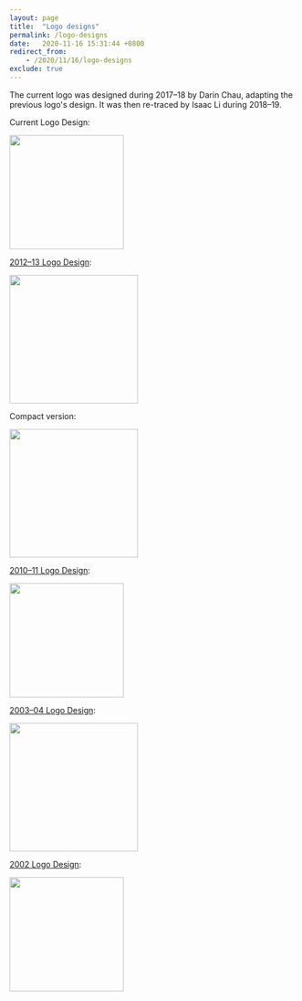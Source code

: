 ```yaml
---
layout: page
title:  "Logo designs"
permalink: /logo-designs
date:   2020-11-16 15:31:44 +0800
redirect_from:
    - /2020/11/16/logo-designs
exclude: true
---
```


The current logo was designed during 2017–18 by Darin Chau, adapting the previous logo's design. It was then re-traced by Isaac Li during 2018–19.

Current Logo Design:

<img src="{{site.url}}/download/Logos/New.jpg"  height="200"> 

[2012–13 Logo Design](https://liveoles.wixsite.com/sjcmathsoc/resources):

<img src="{{site.url}}/download/Logos/2012-13.png"  height="225"> 

Compact version:

<img src="{{site.url}}/download/Logos/Old.jpg"  height="225"> 

[2010–11 Logo Design](https://web.archive.org/web/20120331071748/http://www.sjcsu.com/eca.html):

<img src="{{site.url}}/download/Logos/2010-11.jpg"  height="200"> 

[2003–04 Logo Design](https://web.archive.org/web/20030921071200/http://sjc.edu.hk/~mathsoc/):

<img src="{{site.url}}/download/Logos/Older.jpg"  height="225"> 

[2002 Logo Design]({{site.url}}/images/2002_GnW_Magazine.jpg): 

<img src="{{site.url}}/download/Logos/2002.jpg"  height="200"> 
